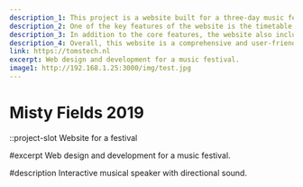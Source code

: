 ```yaml
---
description_1: This project is a website built for a three-day music festival using WordPress. The website features a clean and modern design, with a focus on easy navigation and a great user experience.
description_2: One of the key features of the website is the timetable, which allows users to easily see when and where each artist will be performing. The artist descriptions provide more detailed information about each performer, including biographies and links to their social media accounts. The lineup page showcases all of the artists who will be performing at the festival, allowing users to quickly see who will be there and plan their schedule.
description_3: In addition to the core features, the website also includes a news section where users can stay up-to-date on the latest developments related to the festival. This includes announcements about new performers, special events, and any other important information. The website also makes it easy for users to purchase tickets, with clear and prominent links to the ticketing page. The ticketing system is integrated directly into the website, allowing users to buy tickets quickly and easily.
description_4: Overall, this website is a comprehensive and user-friendly resource for anyone interested in attending the music festival. It provides all the information that users need to plan their experience and make the most of the event. The modern design and smooth user experience make it easy and enjoyable to use.
link: https://tomstech.nl
excerpt: Web design and development for a music festival.
image1: http://192.168.1.25:3000/img/test.jpg
---
```

# Misty Fields 2019
::project-slot
Website for a festival

#excerpt
Web design and development for a music festival.

#description
Interactive musical speaker with directional sound.

